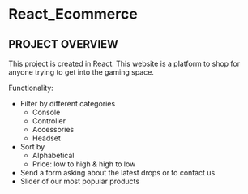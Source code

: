 # React_Ecommerce

## PROJECT OVERVIEW

This project is created in React. This website is a platform to shop for anyone trying to get into the gaming space.

Functionality:
- Filter by different categories
    - Console
    - Controller
    - Accessories
    - Headset
- Sort by
    - Alphabetical
    - Price: low to high & high to low
- Send a form asking about the latest drops or to contact us
- Slider of our most popular products
